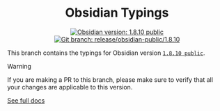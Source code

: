 <center>

# Obsidian Typings

</center>

<div align="center">
    <a href="https://obsidian.md/changelog/TODO-SET-CHANGELOG-URL"><img src="https://img.shields.io/badge/Obsidian_version-1.8.10_public-blue?logo=obsidian" alt="Obsidian version: 1.8.10 public"></a>
    <a href="https://github.com/Fevol/obsidian-typings/tree/release/obsidian-public/1.8.10"><img src="https://img.shields.io/badge/Git_branch-release/obsidian--public/1.8.10-red?logo=git" alt="Git branch: release/obsidian-public/1.8.10"></a>
</div>

This branch contains the typings for Obsidian version [`1.8.10 public`](https://obsidian.md/changelog/TODO-SET-CHANGELOG-URL).

> [!WARNING]
>
> If you are making a PR to this branch, please make sure to verify that all your changes are applicable to this version.

[See full docs](https://github.com/Fevol/obsidian-typings/blob/main/README.md)
